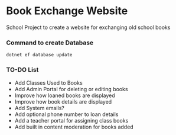 # Book Exchange Website

School Project to create a website for exchanging old school books

### Command to create Database
    dotnet ef database update
	
### TO-DO List
- Add Classes Used to Books
- Add Admin Portal for deleting or editing books
- Improve how loaned books are displayed
- Improve how book details are displayed
- Add System emails?
- Add optional phone number to loan details
- Add a teacher portal for assigning class books
- Add built in content moderation for books added
